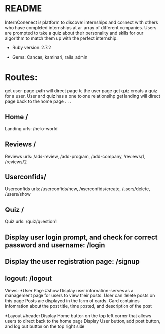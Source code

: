 # README
InternConenect is platform to discover internships and connect with others who have completed internships at an array of different companies. 
Users are prompted to take a quiz about their personality and skills for our algorithm to match them up with the perfect internship.



* Ruby version: 2.7.2

* Gems: Cancan, kaminari, rails_admin

# Routes:
get user-page-path will direct page to the user page 
get quiz creats a quiz for a user. User and quiz has a one to one relationsihp
get landing will direct page back to the home page
.
.
.
## Home /
Landing urls: /hello-world

## Reviews /
Reviews urls: /add-review, /add-program, /add-company, /reviews/1, /reviews/2

## Userconfids/
Userconfids urls: /userconfids/new, /userconfids/create, /users/delete, /users/show

## Quiz /
Quiz urls: /quiz/question1


## Display user login prompt, and check for correct password and username: /login

## Display the user registration page: /signup
## logout: /logout




Views:
*User Page
#show
Display user infornation-serves as a management page for users to view their posts. User can delete posts on this page
Posts are displayed in the form of cards. Card containes infomration about the post title, time posted, and description of the post

*Layout
#header
Display Home button on the top left corner that allows users to direct back to the home page
Display User button, add post button, and log out button on the top right side 
